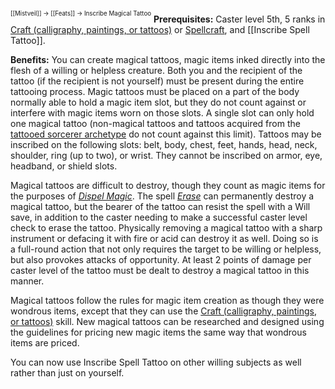 <sup><sup>[[Mistveil]] → [[Feats]] → Inscribe Magical Tattoo</sup></sup> 
**Prerequisites:** Caster level 5th, 5 ranks in [Craft (calligraphy, paintings, or tattoos)](https://www.d20pfsrd.com/skills/craft/) or [Spellcraft](https://www.d20pfsrd.com/skills/spellcraft), and [[Inscribe Spell Tattoo]].

**Benefits:** You can create magical tattoos, magic items inked directly into the flesh of a willing or helpless creature. Both you and the recipient of the tattoo (if the recipient is not yourself) must be present during the entire tattooing process. Magic tattoos must be placed on a part of the body normally able to hold a magic item slot, but they do not count against or interfere with magic items worn on those slots. A single slot can only hold one magical tattoo (non-magical tattoos and tattoos acquired from the [tattooed sorcerer archetype](https://www.d20pfsrd.com/classes/core-classes/sorcerer/archetypes/paizo-sorcerer-archetypes/tattooed-sorcerer/) do not count against this limit). Tattoos may be inscribed on the following slots: belt, body, chest, feet, hands, head, neck, shoulder, ring (up to two), or wrist. They cannot be inscribed on armor, eye, headband, or shield slots.

Magical tattoos are difficult to destroy, though they count as magic items for the purposes of [_Dispel Magic_](https://www.d20pfsrd.com/magic/all-spells/d/dispel-magic/). The spell _[Erase](https://www.d20pfsrd.com/magic/all-spells/e/erase/)_ can permanently destroy a magical tattoo, but the bearer of the tattoo can resist the spell with a Will save, in addition to the caster needing to make a successful caster level check to erase the tattoo. Physically removing a magical tattoo with a sharp instrument or defacing it with fire or acid can destroy it as well. Doing so is a full-round action that not only requires the target to be willing or helpless, but also provokes attacks of opportunity. At least 2 points of damage per caster level of the tattoo must be dealt to destroy a magical tattoo in this manner.

Magical tattoos follow the rules for magic item creation as though they were wondrous items, except that they can use the [Craft (calligraphy, paintings, or tattoos)](https://www.d20pfsrd.com/skills/craft/) skill. New magical tattoos can be researched and designed using the guidelines for pricing new magic items the same way that wondrous items are priced.

You can now use Inscribe Spell Tattoo on other willing subjects as well rather than just on yourself.